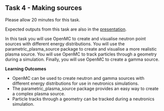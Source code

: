 
## Task 4 - Making sources

Please allow 20 minutes for this task.

Expected outputs from this task are also in the [presentation](https://slides.com/neutronics_workshop/neutronics_workshop/#/5).

In this task you will use OpenMC to create and visualise neutron point sources with different energy distributions. You will use the parametric_plasma_source package to create and visualise a more realistic plasma source. You will use OpenMC to track particles through a geometry during a simulation. Finally, you will use OpenMC to create a gamma source.

**Learning Outcomes**

- OpenMC can be used to create neutron and gamma sources with different energy distributions for use in neutronics simulations.
- The parametric_plasma_source package provides an easy way to create a complex plasma source.
- Particle tracks through a geometry can be tracked during a neutronics simulation.
